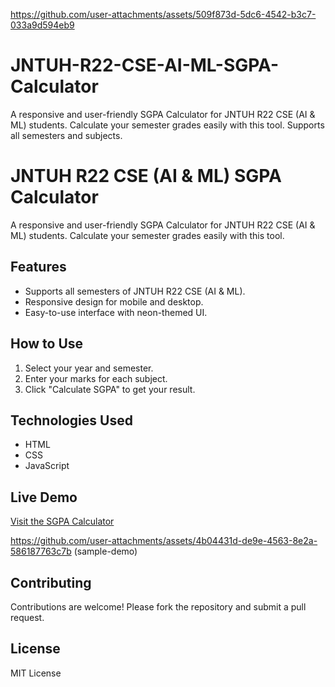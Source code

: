 
https://github.com/user-attachments/assets/509f873d-5dc6-4542-b3c7-033a9d594eb9
# JNTUH-R22-CSE-AI-ML-SGPA-Calculator
A responsive and user-friendly SGPA Calculator for JNTUH R22 CSE (AI &amp; ML) students. Calculate your semester grades easily with this tool. Supports all semesters and subjects.
# JNTUH R22 CSE (AI & ML) SGPA Calculator

A responsive and user-friendly SGPA Calculator for JNTUH R22 CSE (AI & ML) students. Calculate your semester grades easily with this tool.

## Features
- Supports all semesters of JNTUH R22 CSE (AI & ML).
- Responsive design for mobile and desktop.
- Easy-to-use interface with neon-themed UI.

## How to Use
1. Select your year and semester.
2. Enter your marks for each subject.
3. Click "Calculate SGPA" to get your result.

## Technologies Used
- HTML
- CSS
- JavaScript

## Live Demo
[Visit the SGPA Calculator](https://your-website-link.com)


https://github.com/user-attachments/assets/4b04431d-de9e-4563-8e2a-586187763c7b (sample-demo)







## Contributing
Contributions are welcome! Please fork the repository and submit a pull request.

## License
MIT License
